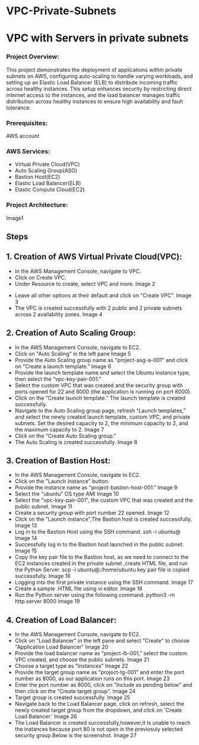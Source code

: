 # VPC-Private-Subnets

# VPC with Servers in private subnets

### Project Overview:
This project demonstrates the deployment of applications within private subnets on AWS, configuring auto-scaling to handle varying workloads, and setting up an Elastic Load Balancer (ELB) to distribute incoming traffic across healthy instances. This setup enhances security by restricting direct internet access to the instances, and the load balancer manages traffic distribution across healthy instances to ensure high availability and fault tolerance.

### Prerequisites:
  AWS account
  
### AWS Services:
* Virtual Private Cloud(VPC)
* Auto Scaling Group(ASG)
* Bastion Host(EC2)
* Elastic Load Balancer(ELB)
* Elastic Compute Cloud(EC2)

### Project Architecture:
   Image1
   
## Steps
## 1. Creation of AWS Virtual Private Cloud(VPC):
- In the AWS Management Console, navigate to VPC.
- Click on Create VPC.
- Under Resource to create, select VPC and more.
     Image 2
* Leave all other options at their default and click on "Create VPC".
     Image 3
* The VPC is created successfully with 2 public and 2 private subnets across 2 availability zones.
     Image 4
     
## 2. Creation of Auto Scaling Group:
* In the AWS Management Console, navigate to EC2.
* Click on "Auto Scaling" in the left pane
     Image 5
* Provide the Auto Scaling group name as "project-asg-a-001" and click on "Create a launch template."
     Image 6
* Provide the launch template name and select the Ubuntu instance type, then select the “vpc-key-pair-001.”
* Select the custom VPC that was created and the security group with ports opened for 22 and 8000 (the application is running on port 8000).
* Click on the “Create launch template.” The launch template is created successfully.
* Navigate to the Auto Scaling group page, refresh “Launch templates,” and select the newly created launch template, custom VPC, and private subnets. Set the          desired capacity to 2, the minimum capacity to 2, and the maximum capacity to 2.
     Image 7
* Click on the "Create Auto Scaling group."
* The Auto Scaling is created successfully.
     Image 8
## 3. Creation of Bastion Host:
* In the AWS Management Console, navigate to EC2.
* Click on the "Launch instance" button.
* Provide the instance name as "project-bastion-host-001."
    Image 9
* Select the "ubuntu" OS type AMI
    Image 10
* Select the "vpc-key-pair-001", the custom VPC that was created and the public subnet.
    Image 11
* Create a security group with port number 22 opened.
    Image 12
* Click on the "Launch instance",The Bastion host is created successfully.
    Image 13
* Log in to the Bastion Host using the SSH command.
     ssh -i <key pair name> ubuntu@<IP address>
    Image 14
* Successfully log in to the Bastion host launched in the public subnet.
    Image 15
* Copy the key pair file to the Bastion host, as we need to connect to the EC2 instances created in the private subnet ,create HTML file, and run the Python Server.
    scp -i<key pair name>  <key pair name> ubuntu@<IP address>:/home/ubuntu
    key pair file is copied successfully.
    Image 16
*  Logging into the first private instance using the SSH command.
    Image 17
* Create a sample .HTML file using vi editor.
    Image 18
*  Run the Python server using the following command.
       python3 -m http.server 8000
    Image 19
## 4. Creation of Load Balancer:  
* In the AWS Management Console, navigate to EC2.
* Click on "Load Balancer" in the left pane and select "Create" to choose "Application Load Balancer"
    Image 20
* Provide the load balancer name as “project-lb-001,” select the custom VPC created, and choose the public subnets.
  Image 21
* Choose a target type as "Instances"
  Image 22
* Provide the target group name as "project-tg-001" and enter the port number as 8000, as our application runs on this port.
  Image 23
* Enter the port number as 8000, click on "Include as pending below" and then click on the "Create target group".
  Image 24
* Target group is created successfully.
  Image 25
* Navigate back to the Load Balancer page, click on refresh, select the newly created target group from the dropdown, and click on 'Create Load Balancer.'
  Image 26
* The Load Balancer is created successfully,however,it is unable to reach the instances because port 80 is not open in the previosuly selected security group.Below is the screenshot.
  Image 27
  
     
     
     


         
        
